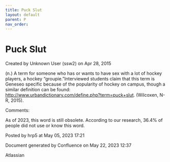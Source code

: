 ```yaml
---
title: Puck Slut
layout: default
parent: P
nav_order:
---
```


# Puck Slut

Created by  Unknown User (ssw2) on Apr 28, 2015

(n.) A term for someone who has or wants to have sex with a lot of hockey players, a hockey “groupie.”Interviewed students claim that this term is Geneseo specific because of the popularity of hockey on campus, though a similar definition can be found: http://www.urbandictionary.com/define.php?term=puck+slut. (Wilcoxen, N-R, 2015).

Comments:

As of 2023, this word is still obsolete. According to our research, 36.4% of people did not use or know this word. 

Posted by hrp5 at May 05, 2023 17:21

Document generated by Confluence on May 22, 2023 12:37

Atlassian
